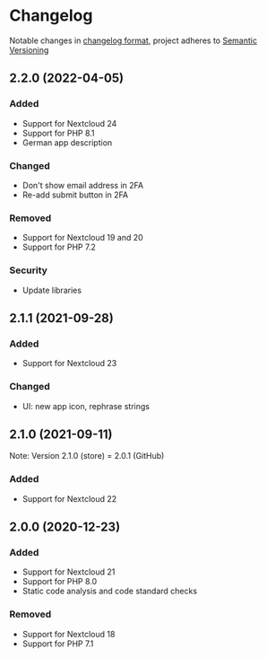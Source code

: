 # Changelog
Notable changes in [changelog format](https://keepachangelog.com/en/1.0.0/), project adheres to [Semantic Versioning](https://semver.org/spec/v2.0.0.html)

## 2.2.0 (2022-04-05)
### Added
- Support for Nextcloud 24
- Support for PHP 8.1
- German app description
### Changed
- Don't show email address in 2FA
- Re-add submit button in 2FA
### Removed
- Support for Nextcloud 19 and 20
- Support for PHP 7.2
### Security
- Update libraries

## 2.1.1 (2021-09-28)
### Added
- Support for Nextcloud 23
### Changed
- UI: new app icon, rephrase strings

## 2.1.0 (2021-09-11)
Note: Version 2.1.0 (store) = 2.0.1 (GitHub)
### Added
- Support for Nextcloud 22

## 2.0.0 (2020-12-23)

### Added

- Support for Nextcloud 21
- Support for PHP 8.0
- Static code analysis and code standard checks

### Removed

- Support for Nextcloud 18
- Support for PHP 7.1
